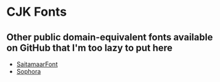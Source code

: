 # CJK Fonts

## Other public domain-equivalent fonts available on GitHub that I'm too lazy to put here

* [SaitamaarFont](https://github.com/asciiart-development/SaitamaarFont)
* [Sophora](https://github.com/MihailJP/Sophora)

